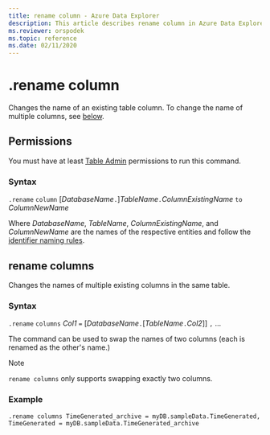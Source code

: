 ```yaml
---
title: rename column - Azure Data Explorer
description: This article describes rename column in Azure Data Explorer.
ms.reviewer: orspodek
ms.topic: reference
ms.date: 02/11/2020
---
```

# .rename column

Changes the name of an existing table column.
To change the name of multiple columns, see [below](#rename-columns).

## Permissions

You must have at least [Table Admin](../management/access-control/role-based-access-control.md) permissions to run this command.

### Syntax

`.rename` `column` [*DatabaseName*`.`]*TableName*`.`*ColumnExistingName* `to` *ColumnNewName*

Where *DatabaseName*, *TableName*, *ColumnExistingName*, and *ColumnNewName*
are the names of the respective entities and follow the [identifier naming rules](../query/schema-entities/entity-names.md).

## rename columns

Changes the names of multiple existing columns in the same table.

### Syntax

`.rename` `columns` *Col1* `=` [*DatabaseName*`.`[*TableName*`.`*Col2*]] `,` ...

The command can be used to swap the names of two columns (each is renamed as
the other's name.)

>[!NOTE]
>`rename columns` only supports swapping exactly two columns.

### Example

```kusto
.rename columns TimeGenerated_archive = myDB.sampleData.TimeGenerated, TimeGenerated = myDB.sampleData.TimeGenerated_archive
```
